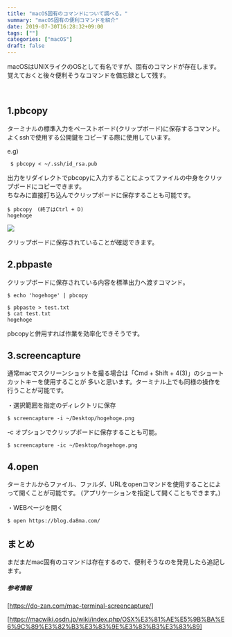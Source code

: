 ```yaml
---
title: "macOS固有のコマンドについて調べる。"
summary: "macOS固有の便利コマンドを紹介"
date: 2019-07-30T16:28:32+09:00
tags: [""]
categories: ["macOS"]
draft: false
---
```




macOSはUNIXライクのOSとして有名ですが、固有のコマンドが存在します。  
覚えておくと後々便利そうなコマンドを備忘録として残す。

 

## 1.pbcopy

ターミナルの標準入力をペーストボード(クリップボード)に保存するコマンド。
よくsshで使用する公開鍵をコピーする際に使用しています。

e.g)

```
 $ pbcopy < ~/.ssh/id_rsa.pub
```

出力をリダイレクトでpbcopyに入力することによってファイルの中身をクリップボードにコピーできます。<br>
ちなみに直接打ち込んでクリップボードに保存することも可能です。
```
$ pbcopy　(終了はCtrl + D)
hogehoge
```

<img src="https://res.cloudinary.com/yamaaa/image/upload/c_scale,e_auto_color,h_160,q_80,w_736/v1604151407/blog/pbcopy_clipboard.png">

クリップボードに保存されていることが確認できます。

## 2.pbpaste

クリップボードに保存されている内容を標準出力へ渡すコマンド。

```
$ echo 'hogehoge' | pbcopy
```
```
$ pbpaste > test.txt
$ cat test.txt
hogehoge
```
pbcopyと併用すれば作業を効率化できそうです。

## 3.screencapture

通常macでスクリーンショットを撮る場合は「Cmd + Shift + 4(3)」のショートカットキーを使用することが
多いと思います。ターミナル上でも同様の操作を行うことが可能です。

・選択範囲を指定のディレクトリに保存
```
$ screencapture -i ~/Desktop/hogehoge.png
```

-c オプションでクリップボードに保存することも可能。
```
$ screencapture -ic ~/Desktop/hogehoge.png
```

## 4.open

ターミナルからファイル、ファルダ、URLをopenコマンドを使用することによって開くことが可能です。
(アプリケーションを指定して開くこともできます。)

・WEBページを開く
```
$ open https://blog.da8ma.com/
```


## まとめ

まだまだmac固有のコマンドは存在するので、便利そうなのを発見したら追記します。

##### 参考情報


[https://do-zan.com/mac-terminal-screencapture/]

[https://macwiki.osdn.jp/wiki/index.php/OSX%E3%81%AE%E5%9B%BA%E6%9C%89%E3%82%B3%E3%83%9E%E3%83%B3%E3%83%89]


